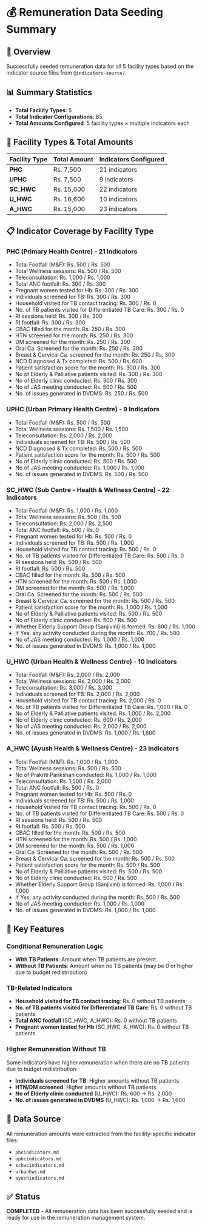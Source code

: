 # 💰 Remuneration Data Seeding Summary

## 🎯 **Overview**

Successfully seeded remuneration data for all 5 facility types based on the indicator source files from `@indicators-source/`.

## 📊 **Summary Statistics**

- **Total Facility Types**: 5
- **Total Indicator Configurations**: 85
- **Total Amounts Configured**: 5 facility types × multiple indicators each

## 🏥 **Facility Types & Total Amounts**

| Facility Type | Total Amount | Indicators Configured |
| ------------- | ------------ | --------------------- |
| **PHC**       | Rs. 7,500    | 21 indicators         |
| **UPHC**      | Rs. 7,500    | 9 indicators          |
| **SC_HWC**    | Rs. 15,000   | 22 indicators         |
| **U_HWC**     | Rs. 16,600   | 10 indicators         |
| **A_HWC**     | Rs. 15,000   | 23 indicators         |

## 📋 **Indicator Coverage by Facility Type**

### **PHC (Primary Health Centre) - 21 Indicators**

- Total Footfall (M&F): Rs. 500 / Rs. 500
- Total Wellness sessions: Rs. 500 / Rs. 500
- Teleconsultation: Rs. 1,000 / Rs. 1,000
- Total ANC footfall: Rs. 300 / Rs. 300
- Pregnant women tested for Hb: Rs. 300 / Rs. 300
- Individuals screened for TB: Rs. 300 / Rs. 300
- Household visited for TB contact tracing: Rs. 300 / Rs. 0
- No. of TB patients visited for Differentiated TB Care: Rs. 300 / Rs. 0
- RI sessions held: Rs. 300 / Rs. 300
- RI footfall: Rs. 300 / Rs. 300
- CBAC filled for the month: Rs. 250 / Rs. 300
- HTN screened for the month: Rs. 250 / Rs. 300
- DM screened for the month: Rs. 250 / Rs. 300
- Oral Ca. Screened for the month: Rs. 250 / Rs. 300
- Breast & Cervical Ca. screened for the month: Rs. 250 / Rs. 300
- NCD Diagnosed & Tx completed: Rs. 500 / Rs. 600
- Patient satisfaction score for the month: Rs. 300 / Rs. 300
- No of Elderly & Palliative patients visited: Rs. 300 / Rs. 300
- No of Elderly clinic conducted: Rs. 300 / Rs. 300
- No of JAS meeting conducted: Rs. 500 / Rs. 500
- No. of issues generated in DVDMS: Rs. 250 / Rs. 500

### **UPHC (Urban Primary Health Centre) - 9 Indicators**

- Total Footfall (M&F): Rs. 500 / Rs. 500
- Total Wellness sessions: Rs. 1,500 / Rs. 1,500
- Teleconsultation: Rs. 2,000 / Rs. 2,000
- Individuals screened for TB: Rs. 500 / Rs. 500
- NCD Diagnosed & Tx completed: Rs. 500 / Rs. 500
- Patient satisfaction score for the month: Rs. 500 / Rs. 500
- No of Elderly clinic conducted: Rs. 500 / Rs. 500
- No of JAS meeting conducted: Rs. 1,000 / Rs. 1,000
- No. of issues generated in DVDMS: Rs. 500 / Rs. 500

### **SC_HWC (Sub Centre - Health & Wellness Centre) - 22 Indicators**

- Total Footfall (M&F): Rs. 1,000 / Rs. 1,000
- Total Wellness sessions: Rs. 500 / Rs. 500
- Teleconsultation: Rs. 2,000 / Rs. 2,500
- Total ANC footfall: Rs. 500 / Rs. 0
- Pregnant women tested for Hb: Rs. 500 / Rs. 0
- Individuals screened for TB: Rs. 500 / Rs. 1,000
- Household visited for TB contact tracing: Rs. 500 / Rs. 0
- No. of TB patients visited for Differentiated TB Care: Rs. 500 / Rs. 0
- RI sessions held: Rs. 500 / Rs. 500
- RI footfall: Rs. 500 / Rs. 500
- CBAC filled for the month: Rs. 500 / Rs. 500
- HTN screened for the month: Rs. 500 / Rs. 1,000
- DM screened for the month: Rs. 500 / Rs. 1,000
- Oral Ca. Screened for the month: Rs. 500 / Rs. 500
- Breast & Cervical Ca. screened for the month: Rs. 500 / Rs. 500
- Patient satisfaction score for the month: Rs. 1,000 / Rs. 1,000
- No of Elderly & Palliative patients visited: Rs. 500 / Rs. 500
- No of Elderly clinic conducted: Rs. 500 / Rs. 500
- Whether Elderly Support Group (Sanjivini) is formed: Rs. 800 / Rs. 1,000
- If Yes, any activity conducted during the month: Rs. 700 / Rs. 500
- No of JAS meeting conducted: Rs. 1,000 / Rs. 1,000
- No. of issues generated in DVDMS: Rs. 1,000 / Rs. 1,000

### **U_HWC (Urban Health & Wellness Centre) - 10 Indicators**

- Total Footfall (M&F): Rs. 2,000 / Rs. 2,000
- Total Wellness sessions: Rs. 2,000 / Rs. 2,000
- Teleconsultation: Rs. 3,000 / Rs. 3,000
- Individuals screened for TB: Rs. 2,000 / Rs. 2,000
- Household visited for TB contact tracing: Rs. 2,000 / Rs. 0
- No. of TB patients visited for Differentiated TB Care: Rs. 1,000 / Rs. 0
- No of Elderly & Palliative patients visited: Rs. 1,000 / Rs. 2,000
- No of Elderly clinic conducted: Rs. 600 / Rs. 2,000
- No of JAS meeting conducted: Rs. 2,000 / Rs. 2,000
- No. of issues generated in DVDMS: Rs. 1,000 / Rs. 1,600

### **A_HWC (Ayush Health & Wellness Centre) - 23 Indicators**

- Total Footfall (M&F): Rs. 1,000 / Rs. 1,000
- Total Wellness sessions: Rs. 500 / Rs. 500
- No of Prakriti Parikshan conducted: Rs. 1,000 / Rs. 1,000
- Teleconsultation: Rs. 1,500 / Rs. 2,000
- Total ANC footfall: Rs. 500 / Rs. 0
- Pregnant women tested for Hb: Rs. 500 / Rs. 0
- Individuals screened for TB: Rs. 500 / Rs. 1,000
- Household visited for TB contact tracing: Rs. 500 / Rs. 0
- No. of TB patients visited for Differentiated TB Care: Rs. 500 / Rs. 0
- RI sessions held: Rs. 500 / Rs. 500
- RI footfall: Rs. 500 / Rs. 500
- CBAC filled for the month: Rs. 500 / Rs. 500
- HTN screened for the month: Rs. 500 / Rs. 1,000
- DM screened for the month: Rs. 500 / Rs. 1,000
- Oral Ca. Screened for the month: Rs. 500 / Rs. 500
- Breast & Cervical Ca. screened for the month: Rs. 500 / Rs. 500
- Patient satisfaction score for the month: Rs. 500 / Rs. 500
- No of Elderly & Palliative patients visited: Rs. 500 / Rs. 500
- No of Elderly clinic conducted: Rs. 500 / Rs. 500
- Whether Elderly Support Group (Sanjivini) is formed: Rs. 1,000 / Rs. 1,000
- If Yes, any activity conducted during the month: Rs. 500 / Rs. 500
- No of JAS meeting conducted: Rs. 1,000 / Rs. 1,000
- No. of issues generated in DVDMS: Rs. 1,000 / Rs. 1,000

## 🔧 **Key Features**

### **Conditional Remuneration Logic**

- **With TB Patients**: Amount when TB patients are present
- **Without TB Patients**: Amount when no TB patients (may be 0 or higher due to budget redistribution)

### **TB-Related Indicators**

- **Household visited for TB contact tracing**: Rs. 0 without TB patients
- **No. of TB patients visited for Differentiated TB Care**: Rs. 0 without TB patients
- **Total ANC footfall** (SC_HWC, A_HWC): Rs. 0 without TB patients
- **Pregnant women tested for Hb** (SC_HWC, A_HWC): Rs. 0 without TB patients

### **Higher Remuneration Without TB**

Some indicators have higher remuneration when there are no TB patients due to budget redistribution:

- **Individuals screened for TB**: Higher amounts without TB patients
- **HTN/DM screened**: Higher amounts without TB patients
- **No of Elderly clinic conducted** (U_HWC): Rs. 600 → Rs. 2,000
- **No. of issues generated in DVDMS** (U_HWC): Rs. 1,000 → Rs. 1,600

## 🎯 **Data Source**

All remuneration amounts were extracted from the facility-specific indicator files:

- `phcindicators.md`
- `uphcindicators.md`
- `schwcindicators.md`
- `urbanhwc.md`
- `ayushindicators.md`

## ✅ **Status**

**COMPLETED** - All remuneration data has been successfully seeded and is ready for use in the remuneration management system.
